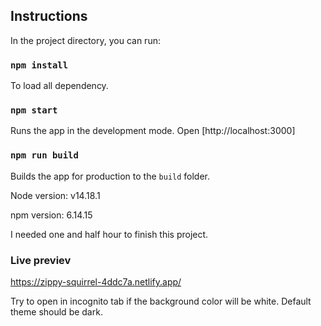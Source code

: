 ## Instructions

In the project directory, you can run:

### `npm install` 

To load all dependency.

### `npm start`

Runs the app in the development mode.
Open [http://localhost:3000]

### `npm run build`

Builds the app for production to the `build` folder.

Node version: v14.18.1

npm version: 6.14.15

I needed one and half hour to finish this project.

### Live previev
https://zippy-squirrel-4ddc7a.netlify.app/

Try to open in incognito tab if the background color will be white. Default theme should be dark.
